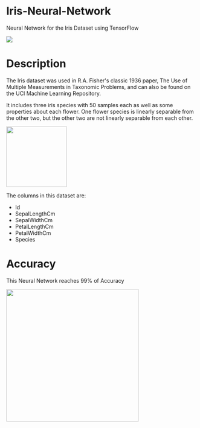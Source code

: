 # Iris-Neural-Network
Neural Network for the Iris Dataset using TensorFlow

<img src='https://s10.postimg.org/ooyqhpa0p/Iris.jpg'>

<h1>Description</h1>

The Iris dataset was used in R.A. Fisher's classic 1936 paper, The Use of Multiple Measurements in Taxonomic Problems, and can also be found on the UCI Machine Learning Repository.

It includes three iris species with 50 samples each as well as some properties about each flower. One flower species is linearly separable from the other two, but the other two are not linearly separable from each other.

<img width=160 src='https://sebastianraschka.com/images/blog/2014/linear-discriminant-analysis/iris_petal_sepal.png'>


The columns in this dataset are:

- Id
- SepalLengthCm
- SepalWidthCm
- PetalLengthCm
- PetalWidthCm
- Species

<h1>Accuracy</h1>

This Neural Network reaches 99% of Accuracy

<img width=350 src='https://s13.postimg.org/6hn9onp53/68747470733a2f2f7332312e706f7374696d672e6f72672f.jpg'>


